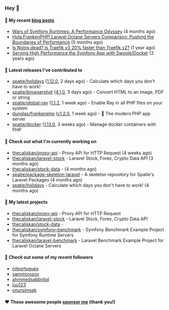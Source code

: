 ### Hey 👋

#### 📜 My recent [blog posts](https://caliskanemre.medium.com/)

- [Wars of Symfony Runtimes: A Performance Odyssey](https://medium.com/beyn-technology/wars-of-symfony-runtimes-a-performance-odyssey-7b0120e8f9e1?source=rss-cf41ab240584------2) (4 months ago)
- [Hola FrankenPHP! Laravel Octane Servers Comparison: Pushing the Boundaries of Performance](https://medium.com/beyn-technology/hola-frankenphp-laravel-octane-servers-comparison-pushing-the-boundaries-of-performance-d3e7ad8e652c?source=rss-cf41ab240584------2) (5 months ago)
- [Is Nginx dead? Is Traefik v3 20% faster than Traefik v2?](https://medium.com/beyn-technology/is-nginx-dead-is-traefik-v3-20-faster-than-traefik-v2-f28ffb7eed3e?source=rss-cf41ab240584------2) (1 year ago)
- [Serving High Performance the Symfony App with Swoole/Docker](https://medium.com/beyn-technology/serving-high-performance-the-symfony-app-with-swoole-docker-758d8f176889?source=rss-cf41ab240584------2) (2 years ago)

#### 🔭 Latest releases I've contributed to

- [spatie/holidays](https://github.com/spatie/holidays) ([1.12.0](https://github.com/spatie/holidays/releases/tag/1.12.0), 2 days ago) - Calculate which days you don&#39;t have to work!
- [spatie/browsershot](https://github.com/spatie/browsershot) ([4.1.0](https://github.com/spatie/browsershot/releases/tag/4.1.0), 5 days ago) - Convert HTML to an image, PDF or string
- [spatie/global-ray](https://github.com/spatie/global-ray) ([1.1.2](https://github.com/spatie/global-ray/releases/tag/1.1.2), 1 week ago) - Enable Ray in all PHP files on your system
- [dunglas/frankenphp](https://github.com/dunglas/frankenphp) ([v1.2.0](https://github.com/dunglas/frankenphp/releases/tag/v1.2.0), 1 week ago) - 🧟 The modern PHP app server
- [spatie/docker](https://github.com/spatie/docker) ([1.13.0](https://github.com/spatie/docker/releases/tag/1.13.0), 3 weeks ago) - Manage docker containers with PHP

#### 👷 Check out what I'm currently working on

- [thecaliskan/proxy-api](https://github.com/thecaliskan/proxy-api) - Proxy API for HTTP Request (4 weeks ago)
- [thecaliskan/laravel-stock](https://github.com/thecaliskan/laravel-stock) - Laravel Stock, Forex, Crypto Data API (3 months ago)
- [thecaliskan/stock-data](https://github.com/thecaliskan/stock-data) -  (4 months ago)
- [spatie/package-skeleton-laravel](https://github.com/spatie/package-skeleton-laravel) - A skeleton repository for Spatie&#39;s Laravel Packages (4 months ago)
- [spatie/holidays](https://github.com/spatie/holidays) - Calculate which days you don&#39;t have to work! (4 months ago)

#### 🌱 My latest projects

- [thecaliskan/proxy-api](https://github.com/thecaliskan/proxy-api) - Proxy API for HTTP Request
- [thecaliskan/laravel-stock](https://github.com/thecaliskan/laravel-stock) - Laravel Stock, Forex, Crypto Data API
- [thecaliskan/stock-data](https://github.com/thecaliskan/stock-data) - 
- [thecaliskan/symfony-benchmark](https://github.com/thecaliskan/symfony-benchmark) - Symfony Benchmark Example Project for Symfony Runtime Servers 
- [thecaliskan/laravel-benchmark](https://github.com/thecaliskan/laravel-benchmark) - Laravel Benchmark Example Project for Laravel Octane Servers

#### 👯 Check out some of my recent followers

- [nilportugues](https://github.com/nilportugues)
- [sammorozov](https://github.com/sammorozov)
- [ahmmedsabbirbd](https://github.com/ahmmedsabbirbd)
- [luu123](https://github.com/luu123)
- [onursimsek](https://github.com/onursimsek)

#### ❤️ These awesome people [sponsor me](https://github.com/sponsors/thecaliskan) (thank you!)

